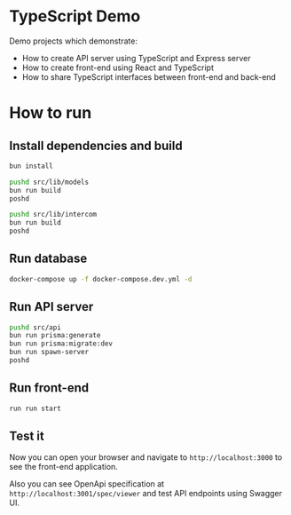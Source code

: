# TypeScript Demo

Demo projects which demonstrate:
- How to create API server using TypeScript and Express server
- How to create front-end using React and TypeScript
- How to share TypeScript interfaces between front-end and back-end

# How to run

## Install dependencies and build

```bash
bun install

pushd src/lib/models
bun run build
poshd

pushd src/lib/intercom
bun run build
poshd
```

## Run database

```bash
docker-compose up -f docker-compose.dev.yml -d
```

## Run API server

```bash
pushd src/api
bun run prisma:generate
bun run prisma:migrate:dev
bun run spawn-server
poshd
```

## Run front-end

```bash
run run start
```

## Test it

Now you can open your browser and navigate to `http://localhost:3000` to see the front-end application.

Also you can see OpenApi specification at `http://localhost:3001/spec/viewer` and test API endpoints using Swagger UI.
